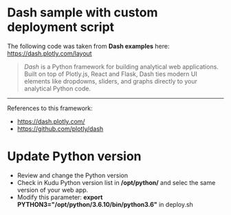 # Dash sample with custom deployment script

The following code was taken from **Dash examples** here: https://dash.plotly.com/layout

> *Dash* is a Python framework for building analytical web applications. 
Built on top of Plotly.js, React and Flask, Dash ties modern UI elements like dropdowns, sliders, and graphs directly to your analytical Python code.

***
References to this framework:

* https://dash.plotly.com/
* https://github.com/plotly/dash

# Update Python version

- Review and change the Python version 
- Check in Kudu Python version list in **/opt/python/** and selec the same version of your web app.
- Modify this parameter: **export PYTHON3="/opt/python/3.6.10/bin/python3.6"** in deploy.sh
